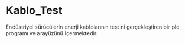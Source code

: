 # Kablo_Test
Endüstriyel sürücülerin enerji kablolarının testini gerçekleştiren bir plc programı ve arayüzünü içermektedir.
